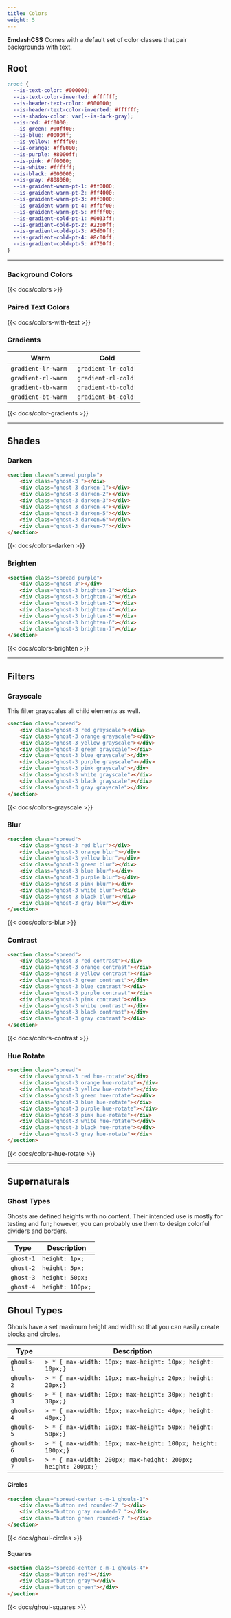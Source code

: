 ```yaml
---
title: Colors 
weight: 5
---
```



**EmdashCSS** Comes with a default set of color classes that pair backgrounds with text.

## Root 

```css
:root {
  --is-text-color: #000000;
  --is-text-color-inverted: #ffffff;
  --is-header-text-color: #000000;
  --is-header-text-color-inverted: #ffffff;
  --is-shadow-color: var(--is-dark-gray);
  --is-red: #ff0000;
  --is-green: #00ff00;
  --is-blue: #0000ff;
  --is-yellow: #ffff00;
  --is-orange: #ff8000;
  --is-purple: #8000ff;
  --is-pink: #ff0080;
  --is-white: #ffffff;
  --is-black: #000000;
  --is-gray: #808080;
  --is-graident-warm-pt-1: #ff0000;
  --is-graident-warm-pt-2: #ff4000;
  --is-graident-warm-pt-3: #ff8000;
  --is-graident-warm-pt-4: #ffbf00;
  --is-graident-warm-pt-5: #ffff00;
  --is-gradient-cold-pt-1: #0033ff;
  --is-gradient-cold-pt-2: #2200ff;
  --is-gradient-cold-pt-3: #5d00ff;
  --is-gradient-cold-pt-4: #8c00ff;
  --is-gradient-cold-pt-5: #f700ff;
}
```

---

### Background Colors

{{< docs/colors >}}


### Paired Text Colors 

{{< docs/colors-with-text >}}

### Gradients 

|Warm|Cold|
|-|-|
|`gradient-lr-warm `|`gradient-lr-cold `|
|`gradient-rl-warm `|`gradient-rl-cold `|
|`gradient-tb-warm `|`gradient-tb-cold `|
|`gradient-bt-warm `|`gradient-bt-cold `|

{{< docs/color-gradients >}}

---

## Shades 

### Darken 

```html
<section class="spread purple">
    <div class="ghost-3 "></div>
    <div class="ghost-3 darken-1"></div>
    <div class="ghost-3 darken-2"></div>
    <div class="ghost-3 darken-3"></div>
    <div class="ghost-3 darken-4"></div>
    <div class="ghost-3 darken-5"></div>
    <div class="ghost-3 darken-6"></div>
    <div class="ghost-3 darken-7"></div>
</section>
```

{{< docs/colors-darken >}}

### Brighten 

```html
<section class="spread purple">
    <div class="ghost-3"></div>
    <div class="ghost-3 brighten-1"></div>
    <div class="ghost-3 brighten-2"></div>
    <div class="ghost-3 brighten-3"></div>
    <div class="ghost-3 brighten-4"></div>
    <div class="ghost-3 brighten-5"></div>
    <div class="ghost-3 brighten-6"></div>
    <div class="ghost-3 brighten-7"></div>
</section>
```

{{< docs/colors-brighten >}}

---

## Filters 

### Grayscale 

This filter grayscales all child elements as well. 

```html
<section class="spread">
    <div class="ghost-3 red grayscale"></div>
    <div class="ghost-3 orange grayscale"></div>
    <div class="ghost-3 yellow grayscale"></div>
    <div class="ghost-3 green grayscale"></div>
    <div class="ghost-3 blue grayscale"></div>
    <div class="ghost-3 purple grayscale"></div>
    <div class="ghost-3 pink grayscale"></div>
    <div class="ghost-3 white grayscale"></div>
    <div class="ghost-3 black grayscale"></div>
    <div class="ghost-3 gray grayscale"></div>
</section>
```

{{< docs/colors-grayscale >}}

### Blur

```html
<section class="spread">
    <div class="ghost-3 red blur"></div>
    <div class="ghost-3 orange blur"></div>
    <div class="ghost-3 yellow blur"></div>
    <div class="ghost-3 green blur"></div>
    <div class="ghost-3 blue blur"></div>
    <div class="ghost-3 purple blur"></div>
    <div class="ghost-3 pink blur"></div>
    <div class="ghost-3 white blur"></div>
    <div class="ghost-3 black blur"></div>
    <div class="ghost-3 gray blur"></div>
</section>
```

{{< docs/colors-blur >}}

### Contrast 

```html
<section class="spread">
    <div class="ghost-3 red contrast"></div>
    <div class="ghost-3 orange contrast"></div>
    <div class="ghost-3 yellow contrast"></div>
    <div class="ghost-3 green contrast"></div>
    <div class="ghost-3 blue contrast"></div>
    <div class="ghost-3 purple contrast"></div>
    <div class="ghost-3 pink contrast"></div>
    <div class="ghost-3 white contrast"></div>
    <div class="ghost-3 black contrast"></div>
    <div class="ghost-3 gray contrast"></div>
</section>
```

{{< docs/colors-contrast >}}

### Hue Rotate 

```html
<section class="spread">
    <div class="ghost-3 red hue-rotate"></div>
    <div class="ghost-3 orange hue-rotate"></div>
    <div class="ghost-3 yellow hue-rotate"></div>
    <div class="ghost-3 green hue-rotate"></div>
    <div class="ghost-3 blue hue-rotate"></div>
    <div class="ghost-3 purple hue-rotate"></div>
    <div class="ghost-3 pink hue-rotate"></div>
    <div class="ghost-3 white hue-rotate"></div>
    <div class="ghost-3 black hue-rotate"></div>
    <div class="ghost-3 gray hue-rotate"></div>
</section>
```

{{< docs/colors-hue-rotate >}}

---

## Supernaturals

###  Ghost Types

Ghosts are defined heights with no content. Their intended use is mostly for testing and fun; however, you can probably use them to design colorful dividers and borders. 

|Type| Description|
|-|-|
|`ghost-1`| `height: 1px;`|
|`ghost-2`| `height: 5px;`|
|`ghost-3`|`height: 50px;`|
|`ghost-4`|`height: 100px;`|


## Ghoul Types 

Ghouls have a set maximum height and width so that you can easily create blocks and circles.

|Type| Description|
|-|-|
|`ghouls-1`|`> * { max-width: 10px; max-height: 10px; height: 10px;}`|
|`ghouls-2`|`> * { max-width: 10px; max-height: 20px; height: 20px;}`|
|`ghouls-3`|`> * { max-width: 10px; max-height: 30px; height: 30px;}`|
|`ghouls-4`|`> * { max-width: 10px; max-height: 40px; height: 40px;}`|
|`ghouls-5`|`> * { max-width: 10px; max-height: 50px; height: 50px;}`|
|`ghouls-6`|`> * { max-width: 10px; max-height: 100px; height: 100px;}`|
|`ghouls-7`|`> * { max-width: 200px; max-height: 200px; height: 200px;}`|

#### Circles 

```html
<section class="spread-center c-m-1 ghouls-1">
    <div class="button red rounded-7 "></div>
    <div class="button gray rounded-7 "></div>
    <div class="button green rounded-7 "></div>
</section>
```

{{< docs/ghoul-circles >}}

#### Squares 

```html
<section class="spread-center c-m-1 ghouls-4">
    <div class="button red"></div>
    <div class="button gray"></div>
    <div class="button green"></div>
</section>
```

{{< docs/ghoul-squares >}}